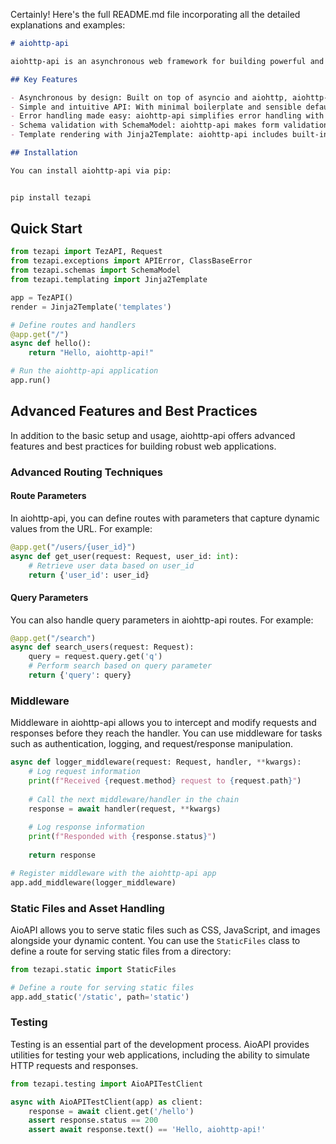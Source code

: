 Certainly! Here's the full README.md file incorporating all the detailed explanations and examples:

```markdown
# aiohttp-api

aiohttp-api is an asynchronous web framework for building powerful and efficient web APIs and applications with Python. It leverages the asyncio and aiohttp libraries to provide a seamless development experience for building high-performance web applications.

## Key Features

- Asynchronous by design: Built on top of asyncio and aiohttp, aiohttp-api allows you to write highly concurrent and efficient web applications.
- Simple and intuitive API: With minimal boilerplate and sensible defaults, aiohttp-api provides a clean and intuitive API for defining routes and handling requests.
- Error handling made easy: aiohttp-api simplifies error handling with support for both simple and class-based error responses, making it straightforward to handle exceptions and provide meaningful feedback to clients.
- Schema validation with SchemaModel: aiohttp-api makes form validation easy with the SchemaModel class, allowing you to validate incoming request data against defined schemas effortlessly.
- Template rendering with Jinja2Template: aiohttp-api includes built-in support for Jinja2Template, allowing you to render HTML templates seamlessly.

## Installation

You can install aiohttp-api via pip:


pip install tezapi
```

## Quick Start

```python
from tezapi import TezAPI, Request
from tezapi.exceptions import APIError, ClassBaseError
from tezapi.schemas import SchemaModel
from tezapi.templating import Jinja2Template

app = TezAPI()
render = Jinja2Template('templates')

# Define routes and handlers
@app.get("/")
async def hello():
    return "Hello, aiohttp-api!"

# Run the aiohttp-api application
app.run()
```

## Advanced Features and Best Practices

In addition to the basic setup and usage, aiohttp-api offers advanced features and best practices for building robust web applications.

### Advanced Routing Techniques

#### Route Parameters

In aiohttp-api, you can define routes with parameters that capture dynamic values from the URL. For example:

```python
@app.get("/users/{user_id}")
async def get_user(request: Request, user_id: int):
    # Retrieve user data based on user_id
    return {'user_id': user_id}
```

#### Query Parameters

You can also handle query parameters in aiohttp-api routes. For example:

```python
@app.get("/search")
async def search_users(request: Request):
    query = request.query.get('q')
    # Perform search based on query parameter
    return {'query': query}
```

### Middleware

Middleware in aiohttp-api allows you to intercept and modify requests and responses before they reach the handler. You can use middleware for tasks such as authentication, logging, and request/response manipulation.

```python
async def logger_middleware(request: Request, handler, **kwargs):
    # Log request information
    print(f"Received {request.method} request to {request.path}")
    
    # Call the next middleware/handler in the chain
    response = await handler(request, **kwargs)
    
    # Log response information
    print(f"Responded with {response.status}")
    
    return response

# Register middleware with the aiohttp-api app
app.add_middleware(logger_middleware)
```

### Static Files and Asset Handling

AioAPI allows you to serve static files such as CSS, JavaScript, and images alongside your dynamic content. You can use the `StaticFiles` class to define a route for serving static files from a directory:

```python
from tezapi.static import StaticFiles

# Define a route for serving static files
app.add_static('/static', path='static')
```

### Testing

Testing is an essential part of the development process. AioAPI provides utilities for testing your web applications, including the ability to simulate HTTP requests and responses.

```python
from tezapi.testing import AioAPITestClient

async with AioAPITestClient(app) as client:
    response = await client.get('/hello')
    assert response.status == 200
    assert await response.text() == 'Hello, aiohttp-api!'
```


